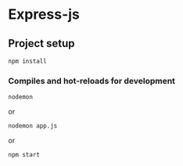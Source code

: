 # Express-js

## Project setup
```
npm install
```

### Compiles and hot-reloads for development
```
nodemon
```
or
```
nodemon app.js
```
or

```
npm start
```
